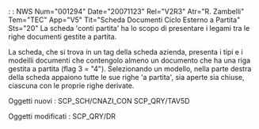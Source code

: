  :  : NWS Num="001294" Date="20071123" Rel="V2R3" Atr="R. Zambelli" Tem="TEC" App="V5" Tit="Scheda Documenti Ciclo Esterno a Partita" Sts="20"
La scheda 'conti partita' ha lo scopo di presentare i legami tra le righe documenti gestite a partita.

La scheda, che si trova in un tag della scheda azienda, presenta i tipi e i modeilli documenti che
contengolo almeno un documento che ha una riga gestita a partita (flag 3 = "4").
Selezionando un modello, nella parte destra della scheda appaiono tutte le sue righe 'a partita', sia aperte sia chiuse, ciascuna con le proprie righe derivate.

Oggetti nuovi : 
SCP_SCH/CNAZI_CON
SCP_QRY/TAV5D

Oggetti modificati : 
SCP_QRY/DR


